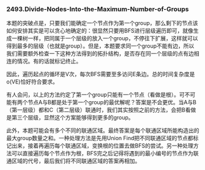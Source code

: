 ### 2493.Divide-Nodes-Into-the-Maximum-Number-of-Groups

本题的突破点是，只要我们能确定一个节点作为第一个group，那么剩下的节点该如何安排其实是可以贪心地确定的：很显然只要用BFS进行层级遍历即可，就像生成一棵树一样，把同属于一个层级的放入一个group，不停往下扩展，这样就可以得到最多的层级（也就是group）。但是，本题要求同一个group不能有边，所以我们需要额外检查一下这种方法得到的拓扑结构，是否存在同一个层级的点有边相连的情况。有的话就标记终止。

因此，遍历起点的循环是V次，每次BFS需要至多访问E条边。总的时间复杂度是o(VE)恰好符合要求。

有人会问，以上的方法约定了第一个group只能有一个节点（看做是根）。可不可能有两个节点A与B都是处于第一个group的最优解呢？答案是不会更优。当A与B（第一层级）都和C（第二层级）联通时，我们其实按照之前的方法，会把B看做是第三个层级，显然这个方案能够得到更多的group。

此外，本题可能会有多个不同的联通区域。最终答案是每个联通区域所能构造出的最大group数量之和。一种处理方法是先用Union Find把不同联通区域的节点都标记出来，接着再遍历每个联通区域，变换根的位置去做BFS的尝试。另一种处理方法可以直接遍历每个节点作为根，BFS完之后记得将遇到的最小编号的节点作为联通区域的代号，最后我们将不同联通区域的答案再相加。
